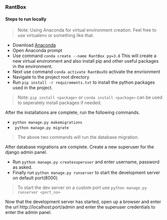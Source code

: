 ### RantBox

#### Steps to run locally 

>Note:  Using Anaconda for virtual environment creation. Feel free to use virtualenv or something like that.

- Download [Anaconda ](https://docs.anaconda.com/anaconda/user-guide/getting-started/)  
- Open Anaconda prompt
- Use command `conda create --name RantBox py=3.8` This will create a new virtual environment and also install pip and other useful packages in the environment.
- Next use command `conda activate RantBox`to activate the envrionment
- Navigate to the project root directory
- Run `pip install -r requirements.txt` to install the python packages used in the project.
> Note: `pip install <package>` or `conda install <package>` can be used to seperately install packages if needed.

After the installations are complete, run the following commands.
- `python manage.py makemigrations`
- ` python manage.py migrate`

> The above two commands will run the database migration.

After database migrations are complete. Create a new superuser for the django admin panel.

- Run `python manage.py createsuperuser` and enter username, password as asked.
-  Finally run `python manage.py runserver` to start the development server on default port(8000)
> To start the dev server on a custom port
>  use `python manage.py runserver <port_no>`

Now that the development server has started, open up a browser and enter the url
http://localhost:port/admin  and enter the superuser credentials to enter the admin panel.


